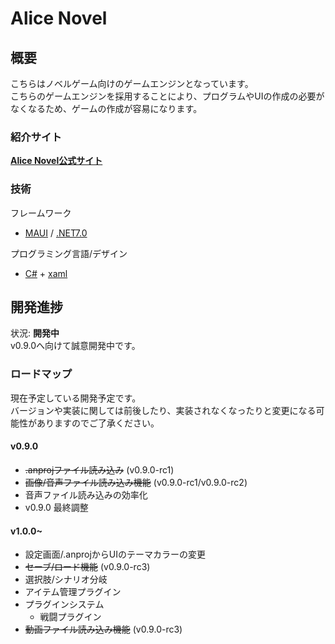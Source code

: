 # Alice Novel

## 概要
こちらはノベルゲーム向けのゲームエンジンとなっています。<br />
こちらのゲームエンジンを採用することにより、プログラムやUIの作成の必要がなくなるため、ゲームの作成が容易になります。<br />

### 紹介サイト
**[Alice Novel公式サイト](https://alicenovel.web.app "Alice Novel で世界をより楽しく")**<br />

### 技術
フレームワーク<br />
- [MAUI] / [.NET7.0]

プログラミング言語/デザイン<br />
- [C#] + [xaml]

[MAUI]: https://dotnet.microsoft.com/ja-jp/apps/maui ".NET MAUI"
[.NET7.0]: https://dotnet.microsoft.com/ja-jp/ ".NET"
[C#]: https://learn.microsoft.com/ja-jp/dotnet/csharp/ "C#ドキュメント"
[xaml]: https://learn.microsoft.com/ja-jp/dotnet/maui/xaml/ ".NET MAUI xamlドキュメント"

## 開発進捗
状況: **開発中**<br />
v0.9.0へ向けて誠意開発中です。<br />

### ロードマップ
現在予定している開発予定です。<br />
バージョンや実装に関しては前後したり、実装されなくなったりと変更になる可能性がありますのでご了承ください。<br />

#### v0.9.0
- ~~.anprojファイル読み込み~~ (v0.9.0-rc1)
- ~~画像/音声ファイル読み込み機能~~ (v0.9.0-rc1/v0.9.0-rc2)
- 音声ファイル読み込みの効率化
- v0.9.0 最終調整

#### v1.0.0~
- 設定画面/.anprojからUIのテーマカラーの変更
- ~~セーブ/ロード機能~~ (v0.9.0-rc3)
- 選択肢/シナリオ分岐
- アイテム管理プラグイン
- プラグインシステム
  - 戦闘プラグイン
- ~~動画ファイル読み込み機能~~ (v0.9.0-rc3)
